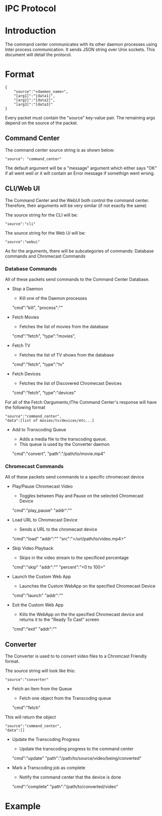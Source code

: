 IPC Protocol
============

# Introduction
The command center communicates with its other daemon processes using Inter process communication.  It sends JSON string over Unix sockets.  This document will detail the protocol.

# Format

	{
		"source":"<daemon_name>",
		"[arg1]":"[data1]",
		"[arg2]":"[data2]",
		"[arg3]":"[data3]"
	}

Every packet must contain the "source" key-value pair.  The remaining args depend on the source of the packet.

## Command Center

The command center source string is as shown below:

	"source": "command_center"

The default argument will be a "message" argument which either says "OK" if all went well or it will contain an Error message if somethign went wrong.

## CLI/Web UI

The Command Center and the WebUI both control the command center.  Therefore, their arguments will be very similar (if not exactly the same)

The source string for the CLI will be:

	"source":"cli"

The source string for the Web Ui will be:

	"source":"webui"

As for the arguments, there will be subcategories of commands: Database commands and Chromecast Commands

### Database Commands

All of these packets send commands to the Command Center Database.

* Stop a Daemon
    * Kill one of the Daemon processes

	"cmd":"kill",
	"process":"<name of process>"

* Fetch Movies
    * Fetches the list of movies from the database

	"cmd":"fetch",
	"type":"movies",

* Fetch TV
    * Fetches the list of TV shows from the database

	"cmd":"fetch",
	"type":"tv"

* Fetch Devices
    * Fetches the list of Discovered Chromecast Devices

	"cmd":"fetch",
	"type":"devices"

For all of the Fetch Oarguments,tThe Command Center's response will have the following format

	"source":"command_center",
	"data":[list of movies/tv/devices/etc...]

* Add to Transcoding Queue
    * Adds a media file to the transcoding queue.
    * This queue is used by the Converter daemon

	"cmd":"convert",
	"path":"/path/to/movie.mp4"


### Chromecast Commands
All of these packets send commands to a specific chromecast device

* Play/Pause Chromecast Video
    * Toggles between Play and Pause on the selected Chromecast Device

	"cmd":"play_pause"
	"addr":"<Chromecast IP address>"

* Load URL to Chromecast Device
    * Sends a URL to the chromecast device

	"cmd":"load"
	"addr":"<Chromecast IP address>"
	"src":"</url/path/to/video.mp4>"

* Skip Video Playback
    * Skips in the video stream to the specificed percentage

	"cmd":"skip"
	"addr":"<Chromecast IP address>"
	"percent":"<0 to 100>"

* Launch the Custom Web App
    * Launches the Custom WebApp on the specified Chromecast Device

	"cmd":"launch"
	"addr":"<Chromecast IP address>"

* Exit the Custom Web App
    * Kills the WebApp on the the specified Chromecast device and returns it to the "Ready To Cast" screen
	
	"cmd":"exit"
	"addr":"<Chromecast IP address>"

## Converter

The Converter is used to to convert video files to a Chromcast Friendly format.

The source string will look like this:

	"source":"converter"

* Fetch an Item from the Queue
    * Fetch one object from the Transcoding queue

	"cmd":"fetch"

This will return the object

	"source":"command_center",
	"data":[]

* Update the Transcoding Progress
    * Update the transcoding progress to the command center

	"cmd":"update"
	"path":"/path/to/source/video/being/converted"

* Mark a Transcoding job as complete
    * Notify the command center that the device is done

	"cmd":"complete"
	"path":"/path/to/converted/video"

	

# Example
